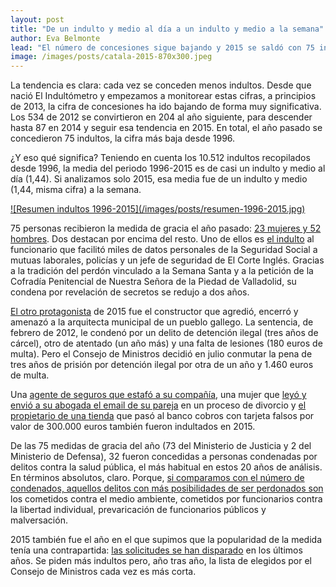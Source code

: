 ```yaml
---
layout: post
title: "De un indulto y medio al día a un indulto y medio a la semana"
author: Eva Belmonte
lead: "El número de concesiones sigue bajando y 2015 se saldó con 75 indultos -la cifra más baja desde 1996-, entre los que se encuentra el constructor que agredió a una arquitecta municipal y el funcionario que filtró datos personales a policías y mutuas laborales."
image: /images/posts/catala-2015-870x300.jpeg
---
```


La tendencia es clara: cada vez se conceden menos indultos. Desde que nació El Indultómetro y empezamos a monitorear estas cifras, a principios de 2013, la cifra de concesiones ha ido bajando de forma muy significativa. Los 534 de 2012 se convirtieron en 204 al año siguiente, para descender hasta 87 en 2014 y seguir esa tendencia en 2015. En total, el año pasado se concedieron 75 indultos, la cifra más baja desde 1996. 

¿Y eso qué significa? Teniendo en cuenta los 10.512 indultos recopilados desde 1996, la media del periodo 1996-2015 es de casi un indulto y medio al día (1,44). Si analizamos solo 2015, esa media fue de un indulto y medio (1,44, misma cifra) a la semana. 

<a href="/indultos.html">
![Resumen indultos 1996-2015](/images/posts/resumen-1996-2015.jpg)
</a>

75 personas recibieron la medida de gracia el año pasado: [23 mujeres y 52 hombres](http://elindultometro.es/2013/06/30/relatividad.html). Dos destacan por encima del resto. Uno de ellos es [el indulto](http://elboenuestrodecadadia.com/2015/03/30/el-gobierno-indulta-por-semana-santa-a-un-funcionario-que-paso-miles-de-datos-personales-a-policias-y-mutuas-laborales/) al funcionario que facilitó miles de datos personales de la Seguridad Social a mutuas laborales, policías y un jefe de seguridad de El Corte Inglés. Gracias a la tradición del perdón vinculado a la Semana Santa y a la petición de la Cofradía Penitencial de Nuestra Señora de la Piedad de Valladolid, su condena por revelación de secretos se redujo a dos años. 

[El otro protagonista](http://elboenuestrodecadadia.com/2015/07/13/el-gobierno-indulta-al-constructor-que-encerro-en-su-despacho-agredio-y-amenazo-de-muerte-a-una-arquitecta-municipal/) de 2015 fue el constructor que agredió, encerró y amenazó a la arquitecta municipal de un pueblo gallego. La sentencia, de febrero de 2012, le condenó por un delito de detención ilegal (tres años de cárcel), otro de atentado (un año más) y una falta de lesiones (180 euros de multa). Pero el Consejo de Ministros decidió en julio conmutar la pena de tres años de prisión por detención ilegal por otra de un año y 1.460 euros de multa.

Una [agente de seguros que estafó a su compañía](http://elboenuestrodecadadia.com/2015/04/27/el-gobierno-indulta-a-una-agente-de-seguros-que-estafo-durante-anos-a-su-compania/), una mujer que [leyó y envió a su abogada el email de su pareja](http://elboenuestrodecadadia.com/2015/10/19/el-gobierno-indulta-a-una-mujer-que-leyo-el-email-de-su-pareja-en-un-proceso-de-divorcio/) en un proceso de divorcio y [el propietario de una tienda](http://elboenuestrodecadadia.com/2015/10/19/el-gobierno-indulta-al-propietario-de-una-tienda-que-paso-al-banco-cobros-con-tarjeta-falsos-por-valor-de-300-000-euros/) que pasó al banco cobros con tarjeta falsos por valor de 300.000 euros también fueron indultados en 2015. 

De las 75 medidas de gracia del año (73 del Ministerio de Justicia y 2 del Ministerio de Defensa), 32 fueron concedidas a personas condenadas por delitos contra la salud pública, el más habitual en estos 20 años de análisis. En términos absolutos, claro. Porque, [si comparamos con el número de condenados, aquellos delitos con más posibilidades de ser perdonados son](http://elindultometro.es/2013/06/30/relatividad.html) los cometidos contra el medio ambiente, cometidos por funcionarios contra la libertad individual, prevaricación de funcionarios públicos y malversación. 

2015 también fue el año en el que supimos que la popularidad de la medida tenía una contrapartida: [las solicitudes se han disparado](http://elindultometro.es/2015/07/16/solicitudes-y-concesiones.html) en los últimos años. Se piden más indultos pero, año tras año, la lista de elegidos por el Consejo de Ministros cada vez es más corta.
